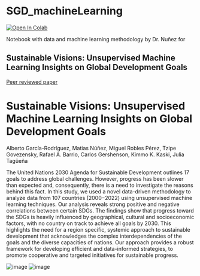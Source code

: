 # SGD_machineLearning
 [![Open In Colab](https://colab.research.google.com/assets/colab-badge.svg)](https://colab.research.google.com/github/nunezmatias/SGD_machineLearning/blob/main/SusteinableVisions.ipynb)

 Notebook with data and machine learning  methodology by Dr. Nuñez for 
 
 ## Sustainable Visions: Unsupervised Machine Learning Insights on Global Development Goals
 
 [Peer reviewed paper](https://journals.plos.org/plosone/article?id=10.1371/journal.pone.0317412) 

# Sustainable Visions: Unsupervised Machine Learning Insights on Global Development Goals

Alberto García-Rodríguez, Matias Núñez, Miguel Robles Pérez, Tzipe Govezensky, Rafael A. Barrio, Carlos Gershenson, Kimmo K. Kaski, Julia Tagüeña

The United Nations 2030 Agenda for Sustainable Development outlines 17 goals to address global challenges. However, progress has been slower than expected and, consequently, there is a need to investigate the reasons behind this fact. In this study, we used a novel data-driven methodology to analyze data from 107 countries (2000−2022) using unsupervised machine learning techniques. Our analysis reveals strong positive and negative correlations between certain SDGs. The findings show that progress toward the SDGs is heavily influenced by geographical, cultural and socioeconomic factors, with no country on track to achieve all goals by 2030. This highlights the need for a region specific, systemic approach to sustainable development that acknowledges the complex interdependencies of the goals and the diverse capacities of nations. Our approach provides a robust framework for developing efficient and data-informed strategies, to promote cooperative and targeted initiatives for sustainable progress.


![image](https://github.com/user-attachments/assets/8f04da8c-59c2-44c1-8616-8616ecacc6ce)
![image](https://github.com/user-attachments/assets/4bde11d7-aa3b-4b6c-b550-d8c57fa45165)

